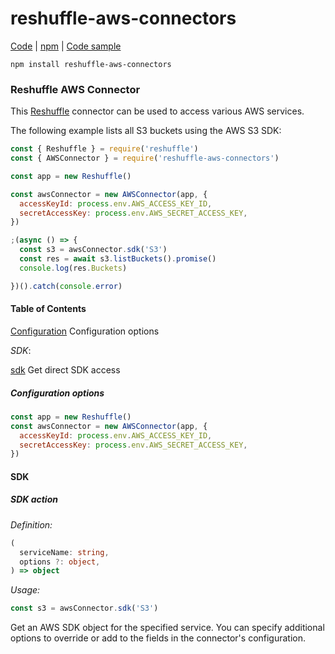 # reshuffle-aws-connectors

[Code](https://github.com/reshufflehq/reshuffle-aws-connectors) |
[npm](https://www.npmjs.com/package/reshuffle-aws-connectors) |
[Code sample](https://github.com/reshufflehq/reshuffle/blob/master/examples/aws/s3-list-files.js)

`npm install reshuffle-aws-connectors`

### Reshuffle AWS Connector

This [Reshuffle](https://github.com/reshufflehq/reshuffle) connector can be
used to access various AWS services.

The following example lists all S3 buckets using the AWS S3 SDK:

```js
const { Reshuffle } = require('reshuffle')
const { AWSConnector } = require('reshuffle-aws-connectors')

const app = new Reshuffle()

const awsConnector = new AWSConnector(app, {
  accessKeyId: process.env.AWS_ACCESS_KEY_ID,
  secretAccessKey: process.env.AWS_SECRET_ACCESS_KEY,
})

;(async () => {
  const s3 = awsConnector.sdk('S3')
  const res = await s3.listBuckets().promise()
  console.log(res.Buckets)

})().catch(console.error)
```

#### Table of Contents

[Configuration](#configuration) Configuration options

_SDK_:

[sdk](#sdk) Get direct SDK access

##### <a name="configuration"></a>Configuration options

```js
const app = new Reshuffle()
const awsConnector = new AWSConnector(app, {
  accessKeyId: process.env.AWS_ACCESS_KEY_ID,
  secretAccessKey: process.env.AWS_SECRET_ACCESS_KEY,
})
```

#### SDK

##### <a name="sdk"></a>SDK action

_Definition:_

```ts
(
  serviceName: string,
  options ?: object,
) => object
```

_Usage:_

```js
const s3 = awsConnector.sdk('S3')
```

Get an AWS SDK object for the specified service. You can specify additional
options to override or add to the fields in the connector's configuration.
